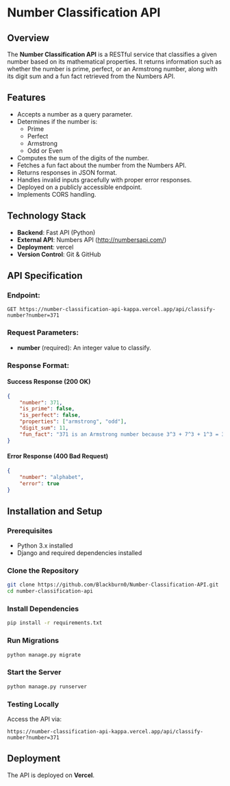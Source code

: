 # Number Classification API

## Overview
The **Number Classification API** is a RESTful service that classifies a given number based on its mathematical properties. It returns information such as whether the number is prime, perfect, or an Armstrong number, along with its digit sum and a fun fact retrieved from the Numbers API.

## Features
- Accepts a number as a query parameter.
- Determines if the number is:
  - Prime
  - Perfect
  - Armstrong
  - Odd or Even
- Computes the sum of the digits of the number.
- Fetches a fun fact about the number from the Numbers API.
- Returns responses in JSON format.
- Handles invalid inputs gracefully with proper error responses.
- Deployed on a publicly accessible endpoint.
- Implements CORS handling.

## Technology Stack
- **Backend**: Fast API (Python)
- **External API**: Numbers API (http://numbersapi.com/)
- **Deployment**: vercel
- **Version Control**: Git & GitHub

## API Specification
### Endpoint:
```
GET https://number-classification-api-kappa.vercel.app/api/classify-number?number=371
```

### Request Parameters:
- **number** (required): An integer value to classify.

### Response Format:
#### Success Response (200 OK)
```json
{
    "number": 371,
    "is_prime": false,
    "is_perfect": false,
    "properties": ["armstrong", "odd"],
    "digit_sum": 11,
    "fun_fact": "371 is an Armstrong number because 3^3 + 7^3 + 1^3 = 371"
}
```
#### Error Response (400 Bad Request)
```json
{
    "number": "alphabet",
    "error": true
}
```

## Installation and Setup
### Prerequisites
- Python 3.x installed
- Django and required dependencies installed

### Clone the Repository
```bash
git clone https://github.com/Blackburn0/Number-Classification-API.git
cd number-classification-api
```

### Install Dependencies
```bash
pip install -r requirements.txt
```

### Run Migrations
```bash
python manage.py migrate
```

### Start the Server
```bash
python manage.py runserver
```

### Testing Locally
Access the API via:
```
https://number-classification-api-kappa.vercel.app/api/classify-number?number=371
```

## Deployment
The API is deployed on **Vercel**.

